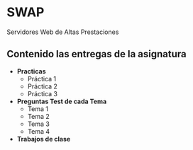 # SWAP
Servidores Web de Altas Prestaciones

## Contenido las entregas de la asignatura

- **Practicas**
    + Práctica 1
    + Práctica 2
    + Práctica 3
- **Preguntas Test de cada Tema**
    * Tema 1
    * Tema 2
    * Tema 3
    * Tema 4
- **Trabajos de clase**